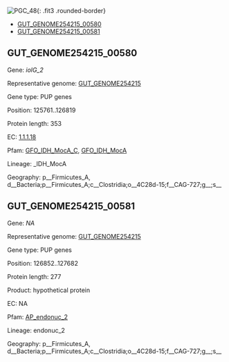 ![PGC_48](../static/images/Clusters_figure/PGC_48.jpg){: .fit3 .rounded-border}

<ul id="myTab" class="nav nav-tabs">
  <li class="active">
        <a href="#tab1" data-toggle="tab">GUT_GENOME254215_00580</a>
  </li>
<li><a href="#tab2" data-toggle="tab">GUT_GENOME254215_00581</a></li>
</ul>

<div id="myTabContent" class="tab-content">
  <div class="tab-pane fade in active" id="tab1">

<h2 id="GUT_GENOME254215_00580">GUT_GENOME254215_00580</h2>
<p>Gene: <em>iolG_2</em>
<p>Representative genome: <a href="Europe">GUT_GENOME254215</a></p>
<p>Gene type: PUP genes</p>
<p>Position: 125761..126819</p>
<p>Protein length: 353</p>
<p>EC: <a href="https://www.brenda-enzymes.org/enzyme.php?ecno=1.1.1.18">1.1.1.18</a></p>
<p>Pfam: <a href="http://pfam.xfam.org/family/GFO_IDH_MocA_C">GFO_IDH_MocA_C</a>, <a href="http://pfam.xfam.org/family/GFO_IDH_MocA">GFO_IDH_MocA</a></p>
<p>Lineage: _IDH_MocA</p>
<p>Geography: p__Firmicutes_A, d__Bacteria;p__Firmicutes_A;c__Clostridia;o__4C28d-15;f__CAG-727;g__;s__</p>
  </div>

  <div class="tab-pane fade" id="tab2">

<h2 id="GUT_GENOME254215_00581">GUT_GENOME254215_00581</h2>
<p>Gene: <em>NA</em></p>
<p>Representative genome: <a href="Europe">GUT_GENOME254215</a></p>
<p>Gene type: PUP genes</p>
<p>Position: 126852..127682</p>
<p>Protein length: 277</p>
<p>Product: hypothetical protein</p>
<p>EC: NA</p>
<p>Pfam: <a href="http://pfam.xfam.org/family/AP_endonuc_2">AP_endonuc_2</a></p>

<p>Lineage: endonuc_2</p>
<p>Geography: p__Firmicutes_A, d__Bacteria;p__Firmicutes_A;c__Clostridia;o__4C28d-15;f__CAG-727;g__;s__</p>

  </div>
</div>
